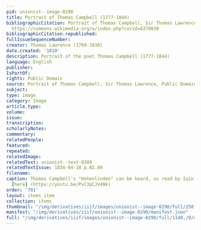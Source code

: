 ```yaml
---
pid: unionist--image-0290
title: Portrait of Thomas Campbell (1777-1844)
bibliographicCitation: Portrait of Thomas Campbell, Sir Thomas Lawrence, Public Domain,
  https://commons.wikimedia.org/w/index.php?curid=6370830
bibliographicCitation.republished: 
fullIssueSequenceNumber: 
creator: Thomas Lawrence (1769-1830)
date.created: '1810'
description: Portrait of the poet Thomas Campbell (1777-1844)
language: English
publisher: 
IsPartOf: 
rights: Public Domain
source: Portrait of Thomas Campbell, Sir Thomas Lawrence, Public Domain, https://commons.wikimedia.org/w/index.php?curid=6370830
subject: 
type: image
category: Image
article.type: 
volume: 
issue: 
transcription: 
scholarlyNotes: 
commentary: 
relatedPeople: 
featured: 
repeated: 
relatedImage: 
relatedText: unionist--text-0309
relatedTextIssue: 1834-04-10 p.02.09
filename: 
caption: Thomas Campbell's "Hohenlinden" can be heard, as read by Iain McGilchrist,
  [here] (https://youtu.be/PvC3pCJV4Nk)
order: '701'
layout: items_item
collection: items
thumbnail: "/img/derivatives/iiif/images/unionist--image-0290/full/250,/0/default.jpg"
manifest: "/img/derivatives/iiif/unionist--image-0290/manifest.json"
full: "/img/derivatives/iiif/images/unionist--image-0290/full/1140,/0/default.jpg"
---
```

